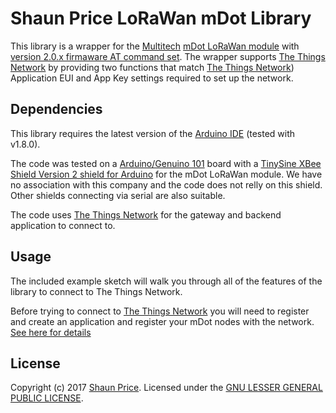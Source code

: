 # Shaun Price LoRaWan mDot Library

This library is a wrapper for the [Multitech](http://www.multitech.com) [mDot LoRaWan module](http://www.multitech.com/brands/multiconnect-mdot) with [version 2.0.x firmaware AT command set](http://www.multitech.com/documents/publications/manuals/s000643.pdf). The wrapper supports [The Things Network](https://www.thethingsnetwork.org) by providing two functions that match [The Things Network](https://www.thethingsnetwork.org)) Application EUI and App Key settings required to set up the network. 

## Dependencies

This library requires the latest version of the [Arduino IDE](https://www.arduino.cc/en/Main/Software) (tested with v1.8.0).

The code was tested on a [Arduino/Genuino 101](https://www.arduino.cc/en/Main/ArduinoBoard101) board with a [TinySine XBee Shield Version 2 shield for Arduino](http://www.tinyosshop.com/index.php?route=product/product&path=60_73&product_id=681) for the mDot LoRaWan module. We have no association with this company and the code does not relly on this shield. Other shields connecting via serial are also suitable.

The code uses [The Things Network](https://www.thethingsnetwork.org) for the gateway and backend application to connect to.

## Usage

The included example sketch will walk you through all of the features of the library to connect to The Things Network.

Before trying to connect to [The Things Network](https://www.thethingsnetwork.org) you will need to register and create an application and register your mDot nodes with the network. [See here for details](https://www.thethingsnetwork.org/docs/devices/)

## License

Copyright (c) 2017 [Shaun Price](http://www.priceconsulting.biz). Licensed under the [GNU LESSER GENERAL PUBLIC LICENSE](/COPYING.txt?raw=true).